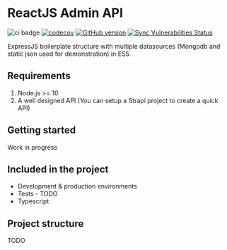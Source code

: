 # ReactJS Admin API

![ci badge](https://github.com/syskin/admin-api-dashboard/workflows/CI/badge.svg)
[![codecov](https://codecov.io/gh/syskin/admin-api-dashboard/branch/master/graph/badge.svg?token=720QPKY5L6)](https://codecov.io/gh/syskin/admin-api-dashboard)
[![GitHub version](https://img.shields.io/badge/version-v1.0.0-blue.svg)](https://github.com/syskin/admin-api-dashboard)
[![Sync Vulnerabilities Status](https://app.snyk.io/test/github/syskin/admin-api-dashboard/badge.svg)](https://snyk.io/test/github/syskin/admin-api-dashboard)

ExpressJS boilerplate structure with multiple datasources (Mongodb and static json used for demonstration) in ES5.

## Requirements
1. Node.js >= 10
2. A well designed API (You can setup a Strapi project to create a quick API)

## Getting started

Work in progress

## Included in the project
- Development & production environments
- Tests - TODO
- Typescript

## Project structure

TODO
